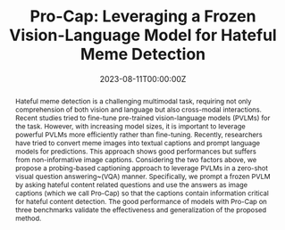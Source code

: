 ---
title: "Pro-Cap: Leveraging a Frozen Vision-Language Model for Hateful Meme Detection"
authors:
  - Rui Cao
  - Ming Shan Hee
  - Adriel Kuek
  - Wen-Haw Chong
  - Roy Ka-Wei Lee
  - and Jing Jiang
author_notes: []
publication: "In Proceedings of the 31st ACM International Conference on Multimedia"
publication_short: "In ACM MM'23"
abstract: "Hateful meme detection is a challenging multimodal task, requiring not only comprehension of both vision and language but also cross-modal interactions. Recent studies tried to fine-tune pre-trained vision-language models (PVLMs) for the task. However, with increasing model sizes, it is important to leverage powerful PVLMs more efficiently rather than fine-tuning. Recently, researchers have tried to convert meme images into textual captions and prompt language models for predictions. This approach shows good performances but suffers from non-informative image captions. Considering the two factors above, we propose a probing-based captioning approach to leverage PVLMs in a zero-shot visual question answering~(VQA) manner. Specifically, we prompt a frozen PVLM by asking hateful content related questions and use the answers as image captions (which we call Pro-Cap) so that the captions contain information critical for hateful content detection. The good performance of models with Pro-Cap on three benchmarks validate the effectiveness and generalization of the proposed method."
tags:
  - Multimodal
  - Memes
  - Large Language Models
projects: []
slides: ""
url_pdf: ""
publication_types:
  - "1"
image:
  caption: ""
  focal_point: ""
  preview_only: true
summary: ""
featured: true
date: 2023-08-11T00:00:00Z
publishDate: 2023-08-11T00:00:00Z
url_slides: ""
url_poster: ""
url_code: ""
doi: ""
---